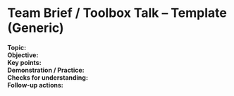 # Team Brief / Toolbox Talk – Template (Generic)

**Topic:**  
**Objective:**  
**Key points:**  
**Demonstration / Practice:**  
**Checks for understanding:**  
**Follow-up actions:**
